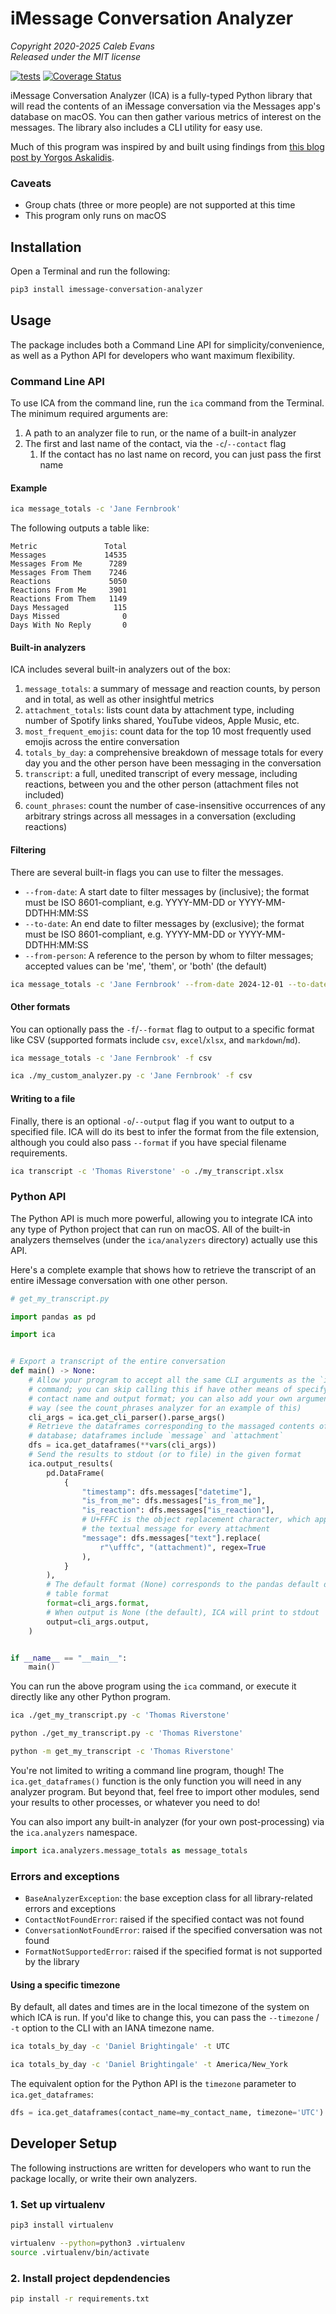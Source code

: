 # iMessage Conversation Analyzer

*Copyright 2020-2025 Caleb Evans*  
*Released under the MIT license*

[![tests](https://github.com/caleb531/imessage-conversation-analyzer/actions/workflows/tests.yml/badge.svg)](https://github.com/caleb531/imessage-conversation-analyzer/actions/workflows/tests.yml)
[![Coverage Status](https://coveralls.io/repos/caleb531/imessage-conversation-analyzer/badge.svg?branch=main)](https://coveralls.io/r/caleb531/imessage-conversation-analyzer?branch=main)

iMessage Conversation Analyzer (ICA) is a fully-typed Python library that will
read the contents of an iMessage conversation via the Messages app's database on
macOS. You can then gather various metrics of interest on the messages. The library also includes a CLI utility for easy use.

Much of this program was inspired by and built using findings from [this blog post by Yorgos Askalidis][blog-post].

[blog-post]: https://towardsdatascience.com/heres-how-you-can-access-your-entire-imessage-history-on-your-mac-f8878276c6e9

### Caveats

- Group chats (three or more people) are not supported at this time
- This program only runs on macOS

## Installation

Open a Terminal and run the following:

```sh
pip3 install imessage-conversation-analyzer
```

## Usage

The package includes both a Command Line API for simplicity/convenience, as well
as a Python API for developers who want maximum flexibility.

### Command Line API

To use ICA from the command line, run the `ica` command from the Terminal. The
minimum required arguments are:

1. A path to an analyzer file to run, or the name of a built-in analyzer
2. The first and last name of the contact, via the `-c`/`--contact` flag
   1. If the contact has no last name on record, you can just pass the first
      name

#### Example

```sh
ica message_totals -c 'Jane Fernbrook'
```

The following outputs a table like:

```
Metric               Total
Messages             14535
Messages From Me      7289
Messages From Them    7246
Reactions             5050
Reactions From Me     3901
Reactions From Them   1149
Days Messaged          115
Days Missed              0
Days With No Reply       0
```

#### Built-in analyzers

ICA includes several built-in analyzers out of the box:

1. `message_totals`: a summary of message and reaction counts, by person and in
   total, as well as other insightful metrics
2. `attachment_totals`: lists count data by attachment type, including
   number of Spotify links shared, YouTube videos, Apple Music, etc.
3. `most_frequent_emojis`: count data for the top 10 most frequently used emojis
   across the entire conversation
4. `totals_by_day`: a comprehensive breakdown of message totals for every day
   you and the other person have been messaging in the conversation
5. `transcript`: a full, unedited transcript of every message, including
   reactions, between you and the other person (attachment files not included)
6. `count_phrases`: count the number of case-insensitive occurrences of any
   arbitrary strings across all messages in a conversation (excluding reactions)

#### Filtering

There are several built-in flags you can use to filter the messages.

- `--from-date`: A start date to filter messages by (inclusive); the format must
  be ISO 8601-compliant, e.g. YYYY-MM-DD or YYYY-MM-DDTHH:MM:SS
- `--to-date`: An end date to filter messages by (exclusive); the format must be
  ISO 8601-compliant, e.g. YYYY-MM-DD or YYYY-MM-DDTHH:MM:SS
- `--from-person`: A reference to the person by whom to filter messages;
  accepted values can be 'me', 'them', or 'both' (the default)


```sh
ica message_totals -c 'Jane Fernbrook' --from-date 2024-12-01 --to-date 2025-01-01 --from-person them
```

#### Other formats

You can optionally pass the `-f`/`--format` flag to output to a specific format
like CSV (supported formats include `csv`, `excel`/`xlsx`, and `markdown`/`md`).

```sh
ica message_totals -c 'Jane Fernbrook' -f csv
```

```sh
ica ./my_custom_analyzer.py -c 'Jane Fernbrook' -f csv
```

#### Writing to a file

Finally, there is an optional `-o`/`--output` flag if you want to output to a
specified file. ICA will do its best to infer the format from the file
extension, although you could also pass `--format` if you have special filename
requirements.

```sh
ica transcript -c 'Thomas Riverstone' -o ./my_transcript.xlsx
```

### Python API

The Python API is much more powerful, allowing you to integrate ICA into any
type of Python project that can run on macOS. All of the built-in analyzers
themselves (under the `ica/analyzers` directory) actually use this API.

Here's a complete example that shows how to retrieve the transcript of an entire
iMessage conversation with one other person.

```python
# get_my_transcript.py

import pandas as pd

import ica


# Export a transcript of the entire conversation
def main() -> None:
    # Allow your program to accept all the same CLI arguments as the `ica`
    # command; you can skip calling this if have other means of specifying the
    # contact name and output format; you can also add your own arguments this
    # way (see the count_phrases analyzer for an example of this)
    cli_args = ica.get_cli_parser().parse_args()
    # Retrieve the dataframes corresponding to the massaged contents of the
    # database; dataframes include `message` and `attachment`
    dfs = ica.get_dataframes(**vars(cli_args))
    # Send the results to stdout (or to file) in the given format
    ica.output_results(
        pd.DataFrame(
            {
                "timestamp": dfs.messages["datetime"],
                "is_from_me": dfs.messages["is_from_me"],
                "is_reaction": dfs.messages["is_reaction"],
                # U+FFFC is the object replacement character, which appears as
                # the textual message for every attachment
                "message": dfs.messages["text"].replace(
                    r"\ufffc", "(attachment)", regex=True
                ),
            }
        ),
        # The default format (None) corresponds to the pandas default dataframe
        # table format
        format=cli_args.format,
        # When output is None (the default), ICA will print to stdout
        output=cli_args.output,
    )


if __name__ == "__main__":
    main()
```

You can run the above program using the `ica` command, or execute it directly
like any other Python program.

```sh
ica ./get_my_transcript.py -c 'Thomas Riverstone'
```

```sh
python ./get_my_transcript.py -c 'Thomas Riverstone'
```

```sh
python -m get_my_transcript -c 'Thomas Riverstone'
```

You're not limited to writing a command line program, though! The
`ica.get_dataframes()` function is the only function you will need in any
analyzer program. But beyond that, feel free to import other modules, send your
results to other processes, or whatever you need to do!

You can also import any built-in analyzer (for your own post-processing) via the
`ica.analyzers` namespace.

```py
import ica.analyzers.message_totals as message_totals
```

### Errors and exceptions

- `BaseAnalyzerException`: the base exception class for all library-related
  errors and exceptions
- `ContactNotFoundError`: raised if the specified contact was not found
- `ConversationNotFoundError`: raised if the specified conversation was not
  found
- `FormatNotSupportedError`: raised if the specified format is not supported by
  the library

#### Using a specific timezone

By default, all dates and times are in the local timezone of the system on which
ICA is run. If you'd like to change this, you can pass the `--timezone` / `-t`
option to the CLI with an IANA timezone name.

```sh
ica totals_by_day -c 'Daniel Brightingale' -t UTC
```

```sh
ica totals_by_day -c 'Daniel Brightingale' -t America/New_York
```

The equivalent option for the Python API is the `timezone` parameter to
`ica.get_dataframes`:

```python
dfs = ica.get_dataframes(contact_name=my_contact_name, timezone='UTC')
```

## Developer Setup

The following instructions are written for developers who want to run the
package locally, or write their own analyzers.

### 1. Set up virtualenv

```sh
pip3 install virtualenv
```

```sh
virtualenv --python=python3 .virtualenv
source .virtualenv/bin/activate
```

### 2. Install project depdendencies

```sh
pip install -r requirements.txt
```
